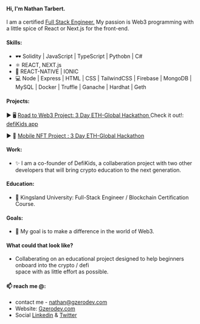 
#### Hi, I'm Nathan Tarbert. 
I am a certified <a href="https://blockchaincertificate-verify.kingsland.io/certificate/608a62457913f53a579a0148">Full Stack Engineer.</a> My passion is Web3 programming with a little spice of React or Next.js for the front-end.

#### Skills:
* 🕶️ Solidity | JavaScript | TypeScript | Pythobn | C#
* ⚛  REACT, NEXT.js
* 📱  REACT-NATIVE | IONIC
* 💻 Node | Express | HTML | CSS | TailwindCSS | Firebase | MongoDB | MySQL | Docker | Truffle | Ganache | Hardhat | Geth

#### Projects:
  ▶️  🖥️ <a href="https://showcase.ethglobal.com/roadtoweb3/allocate"> Road to Web3 Project: 3 Day ETH-Global Hackathon </a> Check it out!: <a href="https://defikids.io">defiKids app</a> </br>
  
  ▶️  📱 <a href="https://showcase.ethglobal.com/nfthack2022/anala-art"> Mobile NFT Project : 3 Day ETH-Global Hackathon</a>

#### Work:
- ✨ I am a co-founder of DefiKids, a collaberation project with two other developers that will bring crypto education to the next generation. 

#### Education:
- 🔭 Kingsland University: Full-Stack Engineer / Blockchain Certification Course. 

#### Goals:
- 👯 My goal is to make a difference in the world of Web3. </br> 
#### What could that look like?
-   Collaberating on an educational project designed to help beginners onboard into
the crypto / defi </br> space with as little effort as possible. 
 
#### 📫 reach me @:
- contact me - nathan@gzerodev.com 
- Website: <a href="https://www.gzerodev.com">Gzerodev.com</a>
- Social <a href="https://linkedin.com/in/nathan-tarbert/">Linkedin</a> & <a href="https://twitter.com/nathan_tarbert">Twitter</a>








